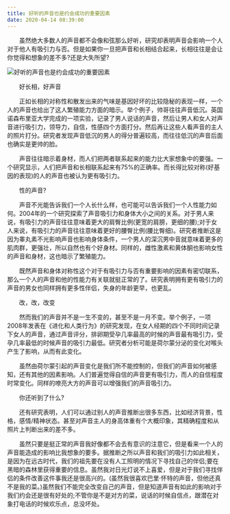 ```yaml
---
title: 好听的声音也是约会成功的重要因素
date: 2020-04-14 08:39:00
---
```




　　虽然绝大多数人的声音都不会像和弦那么好听，研究却表明声音会影响一个人对于他人有吸引力与否。但是如果你一旦把声音和长相结合起来，长相往往是会让你觉得和想象的差不多?还是大失所望?

![好听的声音也是约会成功的重要因素](/img/b485ab2640273b7d7dbcf26ce354f6bc.jpg)

　　好长相，好声音

　　正如长相的对称性和散发出来的气味是基因好坏的比较隐秘的表现一样，一个人的声音也给出了这人繁殖能力方面的暗示。举个例子，帅哥往往声音低沉。英国诺森布里亚大学完成的一项实验，记录了男人说话的声音，然后让男人和女人对声音进行吸引力，领导力，自信，性感四个方面打分。然后再让这些人看声音的主人的照片打分。研究者发现声音低沉的男人的得分普遍较高，而往往低沉的声音后面也确实是更帅的脸。

　　声音往往暗示着身材，而人们把两者联系起来的能力比大家想象中的要强。一个研究显示，人们把声音和长相联系起来有75%的正确率。而长得比较对称(好基因的表现)的人的声音也被认为更有吸引力。

　　性的声音?

　　声音不光能告诉我们一个人长什么样，也可能可以告诉我们一个人性能力如何。2004年的一个研究探索了声音吸引力和身体大小之间的关系。对于男人来说，有吸引力的声音往往意味着更大的肩臀比例(更宽的肩膀，更细的腰);对于女人来说，有吸引力的声音往往意味着更好的腰臀比例(腰比臀细)。研究者推断这是因为睾丸素不光影响声音也影响身体条件，一个男人的深沉男中音就意味着更多的肌肉群，更强壮，所以自然也有个好身材。同样的，雌性激素和黄体酮也影响女性的声音和身材，这也暗示了繁殖能力。

　　既然声音和身体对称性这个对于有吸引力与否有重要影响的因素有密切联系，那么一个人的声音和他的性能力有关联就挺正常的了。研究表明拥有更有吸引力的声音的男女也同样拥有更多性伴侣，失身的年龄更早，也更乱。

　　改，改，改变

　　然而我们的声音并不是一生不变的，甚至不是一月不变。举个例子，一项2008年发表在《进化和人类行为》的研究发现，在女人经期的四个不同时间记录下女人的声音，通过声音评分，排卵期受孕几率最高的时候的声音最有吸引力，受孕几率最低的时候声音的吸引力最低。研究者分析可能是荷尔蒙分泌的变化对喉头产生了影响，从而有此变化。

　　虽然由荷尔蒙引起的声音变化是我们所不能控制的，但我们的声音如何被感知，还有其他的因素影响。人们普遍觉得自信的声音更有吸引力，而人的自信程度时常变化。同样的嘹亮大方的声音可以增强我们的声音吸引力。

　　你还听到了什么?

　　还有研究表明，人们可以通过别人的声音推断出很多东西，比如经济背景，性格，感情/精神状态。甚至对声音主人的身高体重有个大概印象，其精确程度和从照片上判断出来的差不多。

　　虽然只要是挺正常的声音我好像都不会去有意识的注意它，但是看来一个人的声音能造成的影响比我想象的要多。据推断之所以声音和我们的吸引力如此相关，是因为在远古时代，我们的祖先要在没有人工照明的情况下寻找自己的伴侣;要在黑暗的森林里获得重要的信息。虽然我对日光灯说不上喜爱，但是对于我们寻找伴侣的条件改善这件事我还是很高兴的。(虽然我很喜欢巴里·怀特的声音，但他还真不是我的菜。)虽然我们不能完全改变自己的声音，但是知道声音有如此的影响对于我们约会还是很有好处的;不管你是不是对方的菜，说话的时候自信点，跟潜在对象打电话的时候欢乐点，总没坏处。